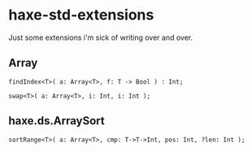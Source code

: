 # haxe-std-extensions

Just some extensions i'm sick of writing over and over.


## Array

```
findIndex<T>( a: Array<T>, f: T -> Bool ) : Int;

swap<T>( a: Array<T>, i: Int, i: Int );
```

## haxe.ds.ArraySort

```
sortRange<T>( a: Array<T>, cmp: T->T->Int, pos: Int, ?len: Int );
```
